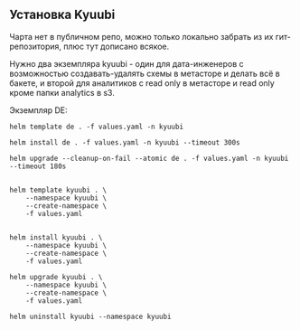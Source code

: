 ## Установка Kyuubi

Чарта нет в публичном репо, можно только локально забрать из их гит-репозитория, плюс тут дописано всякое.

Нужно два экземпляра kyuubi - один для дата-инженеров с возможностью создавать-удалять схемы в метасторе и делать всё в бакете, и второй для аналитиков с read only в метасторе и read only кроме папки analytics в s3.

Экземпляр DE:

```console
helm template de . -f values.yaml -n kyuubi

helm install de . -f values.yaml -n kyuubi --timeout 300s

helm upgrade --cleanup-on-fail --atomic de . -f values.yaml -n kyuubi --timeout 180s


helm template kyuubi . \
    --namespace kyuubi \
	--create-namespace \
	-f values.yaml


helm install kyuubi . \
    --namespace kyuubi \
	--create-namespace \
	-f values.yaml

helm upgrade kyuubi . \
    --namespace kyuubi \
	--create-namespace \
	-f values.yaml

helm uninstall kyuubi --namespace kyuubi  



```